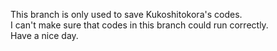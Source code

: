 This branch is only used to save Kukoshitokora's codes.<br>
I can't make sure that codes in this branch could run correctly.<br>
Have a nice day.

